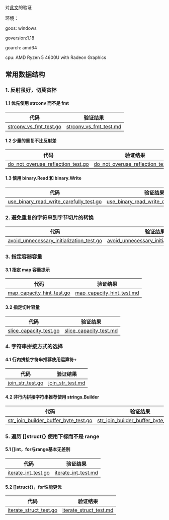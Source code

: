 对[此文](https://mp.weixin.qq.com/s/Lv2XTD-SPnxT2vnPNeREbg)的验证

环境：

goos: windows

goversion:1.18

goarch: amd64

cpu: AMD Ryzen 5 4600U with Radeon Graphics



## 常用数据结构

### 1. 反射虽好，切莫贪杯

#### 1.1 优先使用 strconv 而不是 fmt

| 代码                                                         | 验证结果                                                     |
| ------------------------------------------------------------ | ------------------------------------------------------------ |
| [strconv_vs_fmt_test.go](datastructure/strconv_vs_fmt_test.go) | [strconv_vs_fmt_test.md](datastructure/strconv_vs_fmt_test.md) |

#### 1.2 少量的重复不比反射差

| 代码                                                         | 验证结果                                                     |
| ------------------------------------------------------------ | ------------------------------------------------------------ |
| [do_not_overuse_reflection_test.go](datastructure/do_not_overuse_reflection_test.go) | [do_not_overuse_reflection_test.md](datastructure/do_not_overuse_reflection_test.md) |

#### 1.3 慎用 binary.Read 和 binary.Write

| 代码                                                         | 验证结果                                                     |
| ------------------------------------------------------------ | ------------------------------------------------------------ |
| [use_binary_read_write_carefully_test.go](datastructure/use_binary_read_write_carefully_test.go) | [use_binary_read_write_carefully_test.md](datastructure/use_binary_read_write_carefully_test.md) |

### 2. 避免重复的字符串到字节切片的转换

| 代码                                                         | 验证结果                                                     |
| ------------------------------------------------------------ | ------------------------------------------------------------ |
| [avoid_unnecessary_initialization_test.go](datastructure/avoid_unnecessary_initialization_test.go) | [avoid_unnecessary_initialization_test.md](datastructure/avoid_unnecessary_initialization_test.md) |

### 3. 指定容器容量

#### 3.1 指定 map 容量提示

| 代码                                                         | 验证结果                                                     |
| ------------------------------------------------------------ | ------------------------------------------------------------ |
| [map_capacity_hint_test.go](datastructure/map_capacity_hint_test.go) | [map_capacity_hint_test.md](datastructure/map_capacity_hint_test.md) |

#### 3.2 指定切片容量

| 代码                                                         | 验证结果                                                     |
| ------------------------------------------------------------ | ------------------------------------------------------------ |
| [slice_capacity_test.go](datastructure/slice_capacity_test.go) | [slice_capacity_test.md](datastructure/slice_capacity_test.md) |

### 4. 字符串拼接方式的选择

#### 4.1 行内拼接字符串推荐使用运算符+

| 代码                                               | 验证结果                                           |
| -------------------------------------------------- | -------------------------------------------------- |
| [join_str_test.go](datastructure/join_str_test.go) | [join_str_test.md](datastructure/join_str_test.md) |

#### 4.2 非行内拼接字符串推荐使用 strings.Builder

| 代码                                                         | 验证结果                                                     |
| ------------------------------------------------------------ | ------------------------------------------------------------ |
| [str_join_builder_buffer_byte_test.go](datastructure/str_join_builder_buffer_byte_test.go) | [str_join_builder_buffer_byte_test.md](datastructure/str_join_builder_buffer_byte_test.md) |

### 5. 遍历 []struct{} 使用下标而不是 range

#### 5.1 []int，for与range基本无差别

| 代码                                                     | 验证结果                                                 |
| -------------------------------------------------------- | -------------------------------------------------------- |
| [iterate_int_test.go](datastructure/iterate_int_test.go) | [iterate_int_test.md](datastructure/iterate_int_test.md) |

#### 5.2 []struct{}，for性能更优

| 代码                                                         | 验证结果                                                     |
| ------------------------------------------------------------ | ------------------------------------------------------------ |
| [iterate_struct_test.go](datastructure/iterate_struct_test.go) | [iterate_struct_test.md](datastructure/iterate_struct_test.md) |

